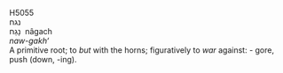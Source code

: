 <body>
  <p>H5055<br>  נגח  <br> נָגַח  ‎  nâgach  <br><i>naw-gakh‘ </i><br>A primitive root; to <i>but</i> with the horns; figuratively to <i>war</i> against: - gore, push (down, -ing).<br></p>
 </body>